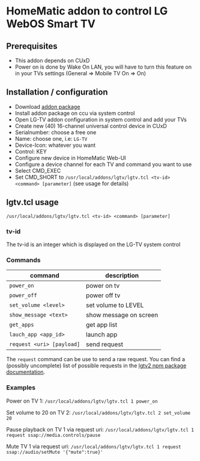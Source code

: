 # HomeMatic addon to control LG WebOS Smart TV

## Prerequisites
* This addon depends on CUxD
* Power on is done by Wake On LAN, you will have to turn this feature on in your TVs settings (General => Mobile TV On => On)

## Installation / configuration

* Download [addon package](https://github.com/j-a-n/homematic-addon-lgtv/raw/master/hm-lgtv.tar.gz)
* Install addon package on ccu via system control
* Open LG-TV addon configuration in system control and add your TVs
* Create new (40) 16-channel universal control device in CUxD
 * Serialnumber: choose a free one
 * Name: choose one, i.e: `LG-TV`
 * Device-Icon: whatever you want
 * Control: KEY
* Configure new device in HomeMatic Web-UI
* Configure a device channel for each TV and command you want to use
 * Select CMD_EXEC
 * Set CMD_SHORT to `/usr/local/addons/lgtv/lgtv.tcl <tv-id> <command> [parameter]` (see usage for details)

## lgtv.tcl usage
`/usr/local/addons/lgtv/lgtv.tcl <tv-id> <command> [parameter]`

### tv-id
The tv-id is an integer which is displayed on the LG-TV system control

### Commands

command                 | description
------------------------| -----------------------------
`power_on`                | power on tv
`power_off`               | power off tv
`set_volume <level>`      | set volume to LEVEL
`show_message <text>`     | show message on screen
`get_apps`                | get app list
`lauch_app <app_id>`      | launch app
`request <uri> [payload]` | send request

The `request` command can be use to send a raw request.
You can find a (possibly uncomplete) list of possible requests in the [lgtv2 npm package documentation](https://www.npmjs.com/package/lgtv2).

### Examples
Power on TV 1:
`/usr/local/addons/lgtv/lgtv.tcl 1 power_on`

Set volume to 20 on TV 2:
`/usr/local/addons/lgtv/lgtv.tcl 2 set_volume 20`

Pause playback on TV 1 via request uri:
`/usr/local/addons/lgtv/lgtv.tcl 1 request ssap://media.controls/pause`

Mute TV 1 via request uri:
`/usr/local/addons/lgtv/lgtv.tcl 1 request ssap://audio/setMute '{"mute":true}'`
